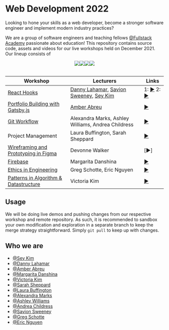# Web Development 2022

Looking to hone your skills as a web developer, become a stronger software engineer and implement modern industry practices?

We are a group of software engineers and teaching fellows [@Fullstack Academy](https://www.fullstackacademy.com/) passionate about education! This repository contains source code, assets and videos for our live workshops held on December 2021. Our lineup consists of

<div style="display: flex; justify-content: center;">
<img src="https://img.shields.io/badge/Gatsby-663399?style=for-the-badge&logo=gatsby&logoColor=white" />
<img src="https://img.shields.io/badge/React-20232A?style=for-the-badge&logo=react&logoColor=61DAFB" />
<img src="https://img.shields.io/badge/Figma-F24E1E?style=for-the-badge&logo=figma&logoColor=white" />
<img src="https://img.shields.io/badge/GitHub-100000?style=for-the-badge&logo=github&logoColor=white" />
</div>
<br />

| Workshop   | Lecturers     | Links |
| -------- | ------------- | ----- |
| [React Hooks](https://github.com/iseykim/react-hooks) | [Danny Lahamar](https://linkedin.com/in/daniellahamar), [Savion Sweeney](https://www.linkedin.com/in/savion-sweeney/), [Sey Kim](https://linkedin.com/in/sey-kim)  | 1: [▶️](https://www.youtube.com/watch?v=mkvhikFmA5c) 2: [▶️](https://youtu.be/PUPKNlwsMbM) |
| [Portfolio Building with Gatsby.js](https://github.com/AmberAbreu/codyportfolio-boilerplate) | [Amber Abreu](https://www.linkedin.com/in/amber-abreu/)      | [▶️](https://www.youtube.com/watch?v=9DITha2JTUc)   |
| [Git Workflow](https://github.com/andrea-e-c/git-workflow) |  Alexandra Marks, Ashley Williams, Andrea Childress | [▶️](https://www.youtube.com/watch?v=9DITha2JTUc) |
| Project Management | Laura Buffington, Sarah Sheppard | [▶️](https://youtu.be/rnIm4zFuBoE) |
| [Wireframing and Prototyping in Figma](./wireframe-figma/README.md) | Devonne Walker | [▶️] |
| [Firebase](https://github.com/margaritadanshina/todo_firebase) | Margarita Danshina | [▶️](https://youtu.be/3Yxjjc23uds) |
| [Ethics in Engineering](https://github.com/iseykim/web-dev-2022/tree/main/engineering-ethics) | Greg Schotte, Eric Nguyen | [▶️](https://youtu.be/8GSq6u-d_OM) |
| [Patterns in Algorithm & Datastructure](https://github.com/toriekim/problem-solving-patterns) | Victoria Kim | [▶️](https://youtu.be/v3WA5rghRkc) |

## Usage

We will be doing live demos and pushing changes from our respective workshop and remote repository. As such, it is recommended to sandbox your own modification and exploration in a separate branch to keep the merge strategy straightforward. Simply `git pull` to keep up with changes.

## Who we are

- [@Sey Kim](https://linkedin.com/in/sey-kim)
- [@Danny Lahamar](https://linkedin.com/in/daniellahamar)
- [@Amber Abreu](https://www.linkedin.com/in/amber-abreu/)
- [@Margarita Danshina](https://github.com/margaritadanshina)
- [@Victoria Kim](https://linkedin.com/in/victoriakim20)
- [@Sarah Sheppard](https://www.linkedin.com/in/sheppas/)
- [@Laura Buffington](https://www.linkedin.com/in/laura-c-buffington/)
- [@Alexandra Marks](https://www.linkedin.com/in/alexandravmarks/)
- [@Ashley Williams](https://www.linkedin.com/in/ashley-williams011/)
- [@Andrea Childress](https://www.linkedin.com/in/andrea-childress/)
- [@Savion Sweeney](https://www.linkedin.com/in/savion-sweeney/)
- [@Greg Schotte](https://www.linkedin.com/in/greg-schotte/)
- [@Eric Nguyen](https://www.linkedin.com/in/ericdaonguyen/)
